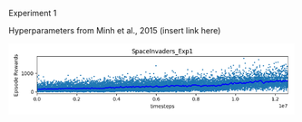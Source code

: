 Experiment 1

Hyperparameters from Minh et al., 2015 (insert link here)

![Results](https://github.com/andrewgough94/agents/blob/master/atari/experiments/hyperparameterExperiments/openai-2018-03-10-11-49-16-721160/Figure_1.png)
